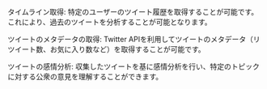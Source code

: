 タイムライン取得: 特定のユーザーのツイート履歴を取得することが可能です。これにより、過去のツイートを分析することが可能となります。

ツイートのメタデータの取得: Twitter APIを利用してツイートのメタデータ（リツイート数、お気に入り数など）を取得することが可能です。

ツイートの感情分析: 収集したツイートを基に感情分析を行い、特定のトピックに対する公衆の意見を理解することができます。
